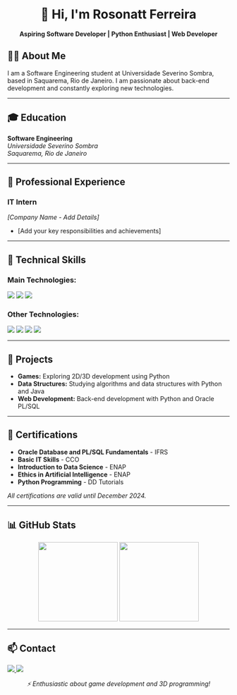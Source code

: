 <div align="center">

# 👋 Hi, I'm Rosonatt Ferreira

**Aspiring Software Developer | Python Enthusiast | Web Developer**

</div>

## 👨‍💻 About Me
I am a Software Engineering student at Universidade Severino Sombra, based in Saquarema, Rio de Janeiro. I am passionate about back-end development and constantly exploring new technologies.

---

## 🎓 Education
**Software Engineering**  
*Universidade Severino Sombra*  
_Saquarema, Rio de Janeiro_

---

## 💼 Professional Experience
### IT Intern  
*[Company Name - Add Details]*  
- [Add your key responsibilities and achievements]

---

## 🚀 Technical Skills

### Main Technologies:
<div>

<img src="https://img.shields.io/badge/Python-3776AB?style=for-the-badge&logo=python&logoColor=white"/>
<img src="https://img.shields.io/badge/Oracle-F80000?style=for-the-badge&logo=oracle&logoColor=white"/>
<img src="https://img.shields.io/badge/PL%2FSQL-00599C?style=for-the-badge&logo=sql&logoColor=white"/>

</div>

### Other Technologies:
<div>

<img src="https://img.shields.io/badge/HTML5-E34F26?style=for-the-badge&logo=html5&logoColor=white"/>
<img src="https://img.shields.io/badge/CSS3-1572B6?style=for-the-badge&logo=css3&logoColor=white"/>
<img src="https://img.shields.io/badge/JavaScript-323330?style=for-the-badge&logo=javascript&logoColor=F7DF1E"/>
<img src="https://img.shields.io/badge/GitHub-181717?style=for-the-badge&logo=github&logoColor=white"/>

</div>

---

## 🌱 Projects
- **Games:** Exploring 2D/3D development using Python  
- **Data Structures:** Studying algorithms and data structures with Python and Java  
- **Web Development:** Back-end development with Python and Oracle PL/SQL

---

## 📜 Certifications
- **Oracle Database and PL/SQL Fundamentals** - IFRS  
- **Basic IT Skills** - CCO  
- **Introduction to Data Science** - ENAP  
- **Ethics in Artificial Intelligence** - ENAP  
- **Python Programming** - DD Tutorials  

*All certifications are valid until December 2024.*

---

## 📊 GitHub Stats
<div align="center">

<img height="180em" src="https://github-readme-stats.vercel.app/api?username=Rosonatt&show_icons=true&theme=dark&include_all_commits=true&count_private=true"/>
<img height="180em" src="https://github-readme-stats.vercel.app/api/top-langs/?username=Rosonatt&layout=compact&langs_count=7&theme=dark"/>

</div>

---

## 📫 Contact
<div>

<a href="https://linkedin.com/in/rosonatt-ferreira-1b6a371b0" target="_blank">
<img src="https://img.shields.io/badge/LinkedIn-0077B5?style=for-the-badge&logo=linkedin&logoColor=white"/>
</a>

<a href="mailto:h2oroso@gmail.com">
<img src="https://img.shields.io/badge/Gmail-D14836?style=for-the-badge&logo=gmail&logoColor=white"/>
</a>

</div>

<div align="center">

*⚡ Enthusiastic about game development and 3D programming!*

</div>


